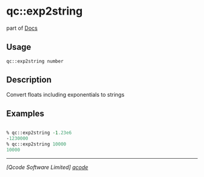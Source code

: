 qc::exp2string
==============

part of [Docs](../index.md)

Usage
-----
`
        qc::exp2string number 
    `

Description
-----------
Convert floats including exponentials to strings

Examples
--------
```tcl

% qc::exp2string -1.23e6
-1230000
% qc::exp2string 10000
10000
```

----------------------------------
*[Qcode Software Limited] [qcode]*

[qcode]: http://www.qcode.co.uk "Qcode Software"